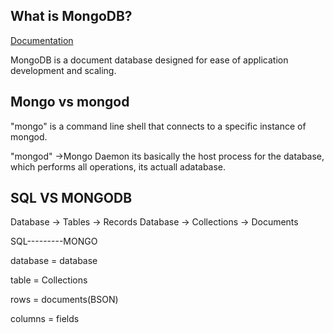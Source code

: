 
## What is MongoDB? 

[Documentation](https://www.mongodb.com/docs/manual/?_ga=2.175368928.336937418.1692031645-255943059.1691768684)

MongoDB is a document database designed for ease of application development and scaling.

## Mongo vs mongod
"mongo" is a command line shell that connects to a specific instance of mongod.

"mongod" ->Mongo Daemon its basically the host process for the database, which performs all operations, its actuall adatabase.

## SQL VS MONGODB
Database -> Tables -> Records
Database -> Collections -> Documents


SQL---------MONGO

database = database

table    = Collections

rows     = documents(BSON)

columns  = fields

